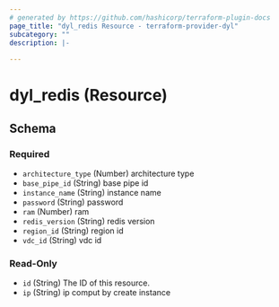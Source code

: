 ```yaml
---
# generated by https://github.com/hashicorp/terraform-plugin-docs
page_title: "dyl_redis Resource - terraform-provider-dyl"
subcategory: ""
description: |-
  
---
```


# dyl_redis (Resource)





<!-- schema generated by tfplugindocs -->
## Schema

### Required

- `architecture_type` (Number) architecture type
- `base_pipe_id` (String) base pipe id
- `instance_name` (String) instance name
- `password` (String) password
- `ram` (Number) ram
- `redis_version` (String) redis version
- `region_id` (String) region id
- `vdc_id` (String) vdc id

### Read-Only

- `id` (String) The ID of this resource.
- `ip` (String) ip comput by create instance
